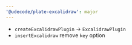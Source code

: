 ```yaml
---
'@udecode/plate-excalidraw': major
---
```


- `createExcalidrawPlugin` -> `ExcalidrawPlugin`
- `insertExcalidraw` remove `key` option

